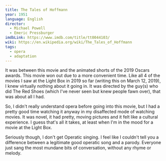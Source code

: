 ```yaml
---
title: The Tales of Hoffmann
year: 1951
language: English
director:
  - Michael Powell
  - Emeric Pressburger
imdbLink: https://www.imdb.com/title/tt0044103/
wiki: https://en.wikipedia.org/wiki/The_Tales_of_Hoffmann
tags:
  - opera
  - adaptation
---
```


It was between this movie and the animated shorts of the 2019 Oscars awards. This movie won out due to a more convenient time. Like all 4 of the movies I saw at the Light Box in 2019 so far (writing this on March 12, 2019), I knew virtually nothing about it going in. It was directed by the guy(s) who did The Red Shoes (which I've never seen but knew people fawn over), that was about all I had.

So, I didn't really understand opera before going into this movie, but I had a pretty good time watching it anyway in my disaffected mode of watching movies. It was novel, it had pretty, moving pictures and it felt like a cultural experience. I guess that's all it takes, at least when I'm in the mood for a movie at the Light Box.

Seriously though, I don't get Operatic singing. I feel like I couldn't tell you a difference between a legitimate good operatic song and a parody. Everyone just sang the most mundane bits of conversation, without any rhyme or melody.
